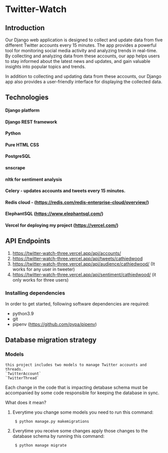 # Twitter-Watch

## Introduction
Our Django web application is designed to collect and update data from five different Twitter accounts every 15 minutes. The app provides a powerful tool for monitoring social media activity and analyzing trends in real-time. By collecting and analyzing data from these accounts, our app helps users to stay informed about the latest news and updates, and gain valuable insights into popular topics and trends.

In addition to collecting and updating data from these accounts, our Django app also provides a user-friendly interface for displaying the collected data.

## Technologies

#### Django platform  
#### Django REST framework
#### Python
#### Pure HTML CSS 
#### PostgreSQL 
#### snscrape
#### nltk for sentiment analysis
#### Celery - updates accounts and tweets every 15 minutes.
#### Redis cloud - (https://redis.com/redis-enterprise-cloud/overview/)
#### ElephantSQL (https://www.elephantsql.com/)
#### Vercel for deploying my project (https://vercel.com/)
    
    
    
    
## API Endpoints

1) https://twitter-watch-three.vercel.app/api/accounts/
2) https://twitter-watch-three.vercel.app/api/tweets/cathiedwood
3) https://twitter-watch-three.vercel.app/api/audience/cathiedwood/ (It works for any user in tweeter)
4) https://twitter-watch-three.vercel.app/api/sentiment/cathiedwood/ (it only works for three users)



### Installing dependencies

In order to get started, following software dependencies are required:

* python3.9
* git
* pipenv (https://github.com/pypa/pipenv)


## Database migration strategy

### Models
    this project includes two models to manage Twitter accounts and threads.
    `TwitterAccount`
    `TwitterThread`
Each change in the code that is impacting detabase schema
must be accompanied by some code responsible for keeping the database in sync.

What does it mean?

1) Everytime you change some models
    you need to run this command:

        $ python manage.py makemigrations

2) Everytime you receive some changes
   apply those changes to the database schema by running this command:

        $ python manage migrate


